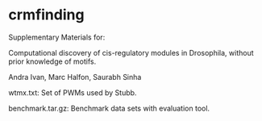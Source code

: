 # crmfinding

Supplementary Materials for:

Computational discovery of cis-regulatory modules in Drosophila, without prior knowledge of motifs.

Andra Ivan, Marc Halfon, Saurabh Sinha

wtmx.txt: Set of PWMs used by Stubb.

benchmark.tar.gz: Benchmark data sets with evaluation tool.
